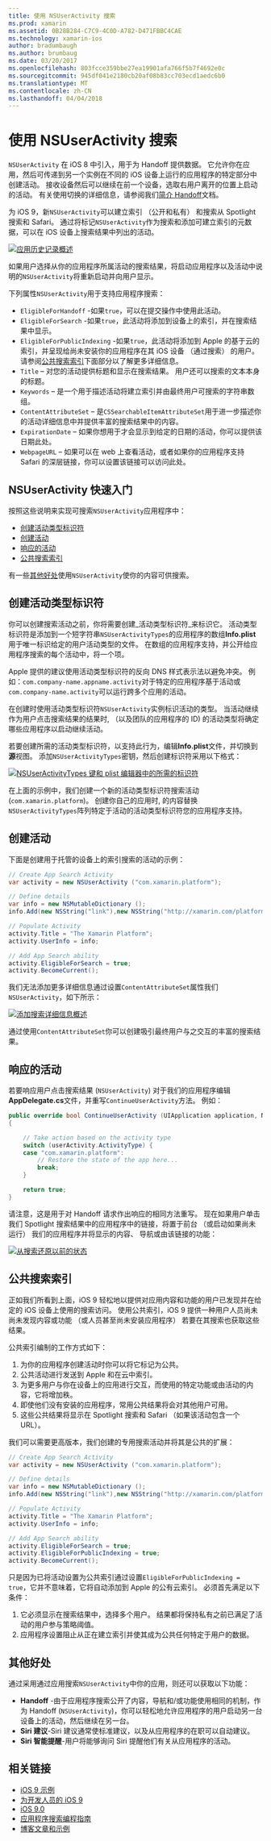 ```yaml
---
title: 使用 NSUserActivity 搜索
ms.prod: xamarin
ms.assetid: 0B28B284-C7C9-4C0D-A782-D471FBBC4CAE
ms.technology: xamarin-ios
author: bradumbaugh
ms.author: brumbaug
ms.date: 03/20/2017
ms.openlocfilehash: 803fcce359bbe27ea19901afa766f5b7f4692e0c
ms.sourcegitcommit: 945df041e2180cb20af08b83cc703ecd1aedc6b0
ms.translationtype: MT
ms.contentlocale: zh-CN
ms.lasthandoff: 04/04/2018
---
```

# <a name="search-with-nsuseractivity"></a>使用 NSUserActivity 搜索

`NSUserActivity` 在 iOS 8 中引入，用于为 Handoff 提供数据。
它允许你在应用，然后可传递到另一个实例在不同的 iOS 设备上运行的应用程序的特定部分中创建活动。 接收设备然后可以继续在前一个设备，选取右用户离开的位置上启动的活动。 有关使用切换的详细信息，请参阅我们[简介 Handoff](~/ios/platform/handoff.md)文档。

为 iOS 9，新`NSUserActivity`可以建立索引 （公开和私有） 和搜索从 Spotlight 搜索和 Safari。 通过将标记`NSUserActivity`作为搜索和添加可建立索引的元数据，可以在 iOS 设备上搜索结果中列出的活动。

[![](nsuseractivity-images/apphistory01.png "应用历史记录概述")](nsuseractivity-images/apphistory01.png#lightbox)

如果用户选择从你的应用程序所属活动的搜索结果，将启动应用程序以及活动中说明的`NSUserActivity`将重新启动并向用户显示。

下列属性`NSUserActivity`用于支持应用程序搜索：

 - `EligibleForHandoff` -如果`true`，可以在提交操作中使用此活动。
 - `EligibleForSearch` -如果`true`，此活动将添加到设备上的索引，并在搜索结果中显示。
 - `EligibleForPublicIndexing` -如果`true`，此活动将添加到 Apple 的基于云的索引，并呈现给尚未安装你的应用程序在其 iOS 设备 （通过搜索） 的用户。 请参阅[公共搜索索引](#Public-Search-Indexing)下面部分以了解更多详细信息。
 - `Title` – 对您的活动提供标题和显示在搜索结果。 用户还可以搜索的文本本身的标题。
 - `Keywords` – 是一个用于描述活动将建立索引并由最终用户可搜索的字符串数组。
 - `ContentAttributeSet` – 是`CSSearchableItemAttributeSet`用于进一步描述你的活动详细信息中并提供丰富的搜索结果中的内容。
 - `ExpirationDate` – 如果你想用于才会显示到给定的日期的活动，你可以提供该日期此处。
 - `WebpageURL` – 如果可以在 web 上查看活动，或者如果你的应用程序支持 Safari 的深层链接，你可以设置该链接可以访问此处。

## <a name="nsuseractivity-quickstart"></a>NSUserActivity 快速入门

按照这些说明来实现可搜索`NSUserActivity`应用程序中：

- [创建活动类型标识符](#creatingtypeid)
- [创建活动](#createactivity)
- [响应的活动](#respondactivity)
- [公共搜索索引](#indexing)

有一些[其他好处](#benefits)使用`NSUserActivity`使你的内容可供搜索。

<a name="creatingtypeid" />

## <a name="creating-activity-type-identifiers"></a>创建活动类型标识符

你可以创建搜索活动之前，你将需要创建_活动类型标识符_来标识它。 活动类型标识符是添加到一个短字符串`NSUserActivityTypes`的应用程序的数组**Info.plist**用于唯一标识给定的用户活动类型的文件。 在数组的应用程序支持，并公开给应用程序搜索的每个活动中，将一个项。 

Apple 提供的建议使用活动类型标识符的反向 DNS 样式表示法以避免冲突。 例如：`com.company-name.appname.activity`对于特定的应用程序基于活动或`com.company-name.activity`可以运行跨多个应用的活动。

在创建时使用活动类型标识符`NSUserActivity`实例标识活动的类型。 当活动继续作为用户点击搜索结果的结果时, （以及团队的应用程序的 ID) 的活动类型将确定哪些应用程序以启动继续活动。

若要创建所需的活动类型标识符，以支持此行为，编辑**Info.plist**文件，并切换到**源**视图。 添加`NSUserActivityTypes`密钥，然后创建标识符采用以下格式：

[![](nsuseractivity-images/type01.png "NSUserActivityTypes 键和 plist 编辑器中的所需的标识符")](nsuseractivity-images/type01.png#lightbox)

在上面的示例中，我们创建一个新的活动类型标识符搜索活动 (`com.xamarin.platform`)。 创建你自己的应用时, 的内容替换`NSUserActivityTypes`阵列特定于活动的活动类型标识符您的应用程序支持。

<a name="createactivity" />

## <a name="creating-an-activity"></a>创建活动

下面是创建用于托管的设备上的索引搜索的活动的示例：

```csharp
// Create App Search Activity
var activity = new NSUserActivity ("com.xamarin.platform");

// Define details
var info = new NSMutableDictionary ();
info.Add(new NSString("link"),new NSString("http://xamarin.com/platform"));

// Populate Activity
activity.Title = "The Xamarin Platform";
activity.UserInfo = info;

// Add App Search ability
activity.EligibleForSearch = true;
activity.BecomeCurrent();
```

我们无法添加更多详细信息通过设置`ContentAttributeSet`属性我们`NSUserActivity`，如下所示：

[![](nsuseractivity-images/apphistory02.png "添加搜索详细信息概述")](nsuseractivity-images/apphistory02.png#lightbox)

通过使用`ContentAttributeSet`你可以创建吸引最终用户与之交互的丰富的搜索结果。

<a name="respondactivity" />

## <a name="responding-to-an-activity"></a>响应的活动

若要响应用户点击搜索结果 (`NSUserActivity`) 对于我们的应用程序编辑**AppDelegate.cs**文件，并重写`ContinueUserActivity`方法。 例如：

```csharp
public override bool ContinueUserActivity (UIApplication application, NSUserActivity userActivity, UIApplicationRestorationHandler completionHandler)
{

    // Take action based on the activity type
    switch (userActivity.ActivityType) {
    case "com.xamarin.platform":
        // Restore the state of the app here...
        break;
    }

    return true;
}
```

请注意，这是用于对 Handoff 请求作出响应的相同方法重写。 现在如果用户单击我们 Spotlight 搜索结果中的应用程序中的链接，将置于前台 （或启动如果尚未运行） 我们的应用程序并将显示的内容、 导航或由该链接的功能：

[![](nsuseractivity-images/apphistory03.png "从搜索还原以前的状态")](nsuseractivity-images/apphistory03.png#lightbox)

<a name="indexing" />

## <a name="public-search-indexing"></a>公共搜索索引

正如我们所看到上面，iOS 9 轻松地以提供对应用内容和功能的用户已发现并在给定的 iOS 设备上使用的搜索访问。 使用公共索引，iOS 9 提供一种用户人员尚未尚未发现内容或功能 （或人员甚至尚未安装应用程序） 若要在其搜索也获取这些结果。

公共索引编制的工作方式如下：

1. 为你的应用程序创建活动时你可以将它标记为公共。
2. 公共活动进行发送到 Apple 和在云中索引。
3. 为更多用户与你在设备上的应用进行交互，而使用的特定功能或由活动的内容，它将增加秩。
4. 即使他们没有安装的应用程序，常用公共结果将会对其他用户可用。
5. 这些公共结果将显示在 Spotlight 搜索和 Safari （如果该活动包含一个 URL）。

我们可以需要更高版本，我们创建的专用搜索活动并将其是公共的扩展：

```csharp
// Create App Search Activity
var activity = new NSUserActivity ("com.xamarin.platform");

// Define details
var info = new NSMutableDictionary ();
info.Add(new NSString("link"),new NSString("http://xamarin.com/platform"));

// Populate Activity
activity.Title = "The Xamarin Platform";
activity.UserInfo = info;

// Add App Search ability
activity.EligibleForSearch = true;
activity.EligibleForPublicIndexing = true;
activity.BecomeCurrent();
```

只是因为已将活动设置为公共索引通过设置`EligibleForPublicIndexing = true`，它并不意味着，它将自动添加到 Apple 的公有云索引。 必须首先满足以下条件：

1. 它必须显示在搜索结果中，选择多个用户。 结果都将保持私有之前已满足了活动的用户参与策略阈值。
2. 应用程序设置阻止从正在建立索引并使其成为公共任何特定于用户的数据。

<a name="benefits" />

## <a name="additional-benefits"></a>其他好处

通过采用通过应用搜索`NSUserActivity`中你的应用，则还可以获取以下功能：

- **Handoff** -由于应用程序搜索公开了内容，导航和/或功能使用相同的机制，作为 Handoff (`NSUserActivity`)，你可以轻松地允许应用程序的用户启动另一台设备上的活动，然后继续在另一台。
- **Siri 建议**-Siri 建议通常使标准建议，以及从应用程序的在职可以自动建议。
- **Siri 智能提醒**-用户将能够询问 Siri 提醒他们有关从应用程序的活动。



## <a name="related-links"></a>相关链接

- [iOS 9 示例](https://developer.xamarin.com/samples/ios/iOS9/)
- [为开发人员的 iOS 9](https://developer.apple.com/ios/pre-release/)
- [iOS 9.0](https://developer.apple.com/library/prerelease/ios/releasenotes/General/WhatsNewIniOS/Articles/iOS9.html)
- [应用程序搜索编程指南](https://developer.apple.com/library/prerelease/ios/documentation/General/Conceptual/AppSearch/index.html#//apple_ref/doc/uid/TP40016308)
- [博客文章和示例](https://blog.xamarin.com/improve-discoverability-with-search-in-ios-9/)

